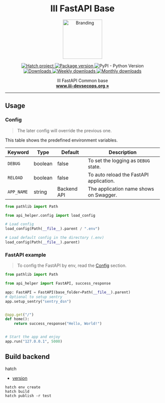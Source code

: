 <h1 align="center"><b>III FastAPI Base</b></h1>
<p align="center">
  <img alt="Branding" width="128px" src="icons/logo.png" />
</p>
<div align="center">
<a href="https://github.com/pypa/hatch">
  <img alt="Hatch project" src="https://img.shields.io/badge/%F0%9F%A5%9A-Hatch-4051b5.svg">
</a>
<a href="https://pypi.org/project/iii-api-helper" target="_blank">
  <img src="https://img.shields.io/pypi/v/iii-api-helper?logo=pypi&logoColor=ffd242&label=PyPI" alt="Package version">
</a>
<img alt="PyPI - Python Version" src="https://img.shields.io/pypi/pyversions/iii-api-helper">
<br />
<a href="https://pepy.tech/project/iii-api-helper" >
  <img alt="Downloads" src="https://static.pepy.tech/badge/iii-api-helper"/>
</a>
<a href="https://pepy.tech/project/iii-api-helper" >
  <img alt="Weekly downloads" src="https://static.pepy.tech/badge/iii-api-helper/week"/>
</a>
<a href="https://pepy.tech/project/iii-api-helper" >
  <img alt="Monthly downloads" src="https://static.pepy.tech/badge/iii-api-helper/month"/>
</a>
<p align="center">
III FastAPI Common base
<br />
<a href="https://www.iii-devsecops.org"><strong>www.iii-devsecops.org »</strong></a>
</p>
</div>

---

## Usage

### Config

> The later config will override the previous one.

This table shows the predefined environment variables.

| Keyword    | Type    | Default     | Description                             |
|------------|---------|-------------|-----------------------------------------|
| `DEBUG`    | boolean | false       | To set the logging as `DEBUG` state.    |
| `RELOAD`   | boolean | false       | To auto reload the FastAPI application. |
| `APP_NAME` | string  | Backend API | The application name shows on Swagger.  |

```python
from pathlib import Path

from api_helper.config import load_config

# Load config
load_config(Path(__file__).parent / ".env")

# Load default config in the directory (.env)
load_config(Path(__file__).parent)
```

### FastAPI example

> To config the FastAPI by env, read the [Config](#config) section.

```python
from pathlib import Path

from api_helper import FastAPI, success_response

app: FastAPI = FastAPI(base_folder=Path(__file__).parent)
# Optional to setup sentry
app.setup_sentry("sentry_dsn")


@app.get("/")
def home():
    return success_response("Hello, World!")


# Start the app and enjoy
app.run("127.0.0.1", 5000)
```

## Build backend

hatch

- [version](https://hatch.pypa.io/1.9/version/)

```shell
hatch env create
hatch build
hatch publish -r test
```
